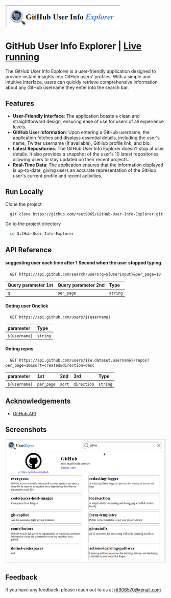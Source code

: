 
![Logo](https://raw.githubusercontent.com/reet9065/GitHub-User-Info-Explorer/master/assets/readmeimgs/logo.png)



# GitHub User Info Explorer | [Live running](https://www.google.com/)


The GitHub User Info Explorer is a user-friendly application designed to provide instant insights into GitHub users' profiles. With a simple and intuitive interface, users can quickly retrieve comprehensive information about any GitHub username they enter into the search bar.


## Features

- **User-Friendly Interface**: The application boasts a clean and straightforward      design, ensuring ease of use for users of all experience levels.
- **GitHub User Information**: Upon entering a GitHub username, the application fetches and displays essential details, including the user's name, Twitter username (if available), GitHub profile link, and bio.
- **Latest Repositories**: The GitHub User Info Explorer doesn't stop at user details. It also provides a snapshot of the user's 10 latest repositories, allowing users to stay updated on their recent projects.
- **Real-Time Data**: The application ensures that the information displayed is up-to-date, giving users an accurate representation of the GitHub user's current profile and recent activities.


## Run Locally

Clone the project

```bash
  git clone https://github.com/reet9065/GitHub-User-Info-Explorer.git
```

Go to the project directory

```bash
  cd GitHub-User-Info-Explorer
```



## API Reference

#### suggesting user each time after 1 Second when  the user stopped typing

```https
  GET https://api.github.com/search/users?q=${UserInput}&per_page=10
```

| Query parameter 1st  | Query parameter 2nd    | Type                |
| :--------            | :-------               | :------------------------- |
| `q`            | `per_page`               | `string` |

#### Geting user Onclick

```https
  GET https://api.github.com/users/${username}
```

| parameter            |  Type    |
| :--------            |  :-------|
| `${username}`        | `string` |

#### Geting repos

```https
  GET https://api.github.com/users/${e.dataset.username}/repos?per_page=10&sort=created&direction=desc
```

|parameter       | 1st         |  2nd   | 3rd       | Type |
| :----          | :------     | :---   |:----      |:-----|
| `${username}`  | `per_page`  | `sort` |`direction`|`string`|



## Acknowledgements

 - [GitHub API](https://docs.github.com/en/rest?apiVersion=2022-11-28)


## Screenshots

![App Screenshot](https://raw.githubusercontent.com/reet9065/GitHub-User-Info-Explorer/master/assets/readmeimgs/appScreenShort.png)


## Feedback

If you have any feedback, please reach out to us at rit906570@gmail.com

